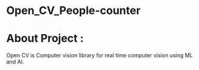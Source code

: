 # Open_CV_People-counter

<h1>About Project :</h1>

<p>Open CV is Computer vision library for real time computer vision using ML and AI.</p>

